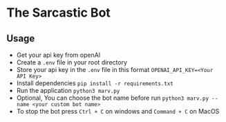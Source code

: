 # The Sarcastic Bot

## Usage

- Get your api key from openAI
- Create a `.env` file in your root directory
- Store your api key in the `.env` file in this format `OPENAI_API_KEY=<Your API Key>`
- Install dependencies `pip install -r requirements.txt`
- Run the application `python3 marv.py`
- Optional, You can choose the bot name before run `python3 marv.py --name <your custom bot name>`
- To stop the bot press `Ctrl + C` on windows and `Command + C` on MacOS
